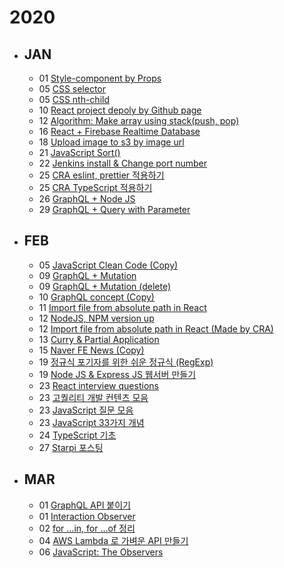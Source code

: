 # 2020

- ## JAN
  - 01 [Style-component by Props](https://eomtttttt-develop.tistory.com/211)
  - 05 [CSS selector](https://eomtttttt-develop.tistory.com/212)
  - 05 [CSS nth-child](https://eomtttttt-develop.tistory.com/213)
  - 10 [React project depoly by Github page](https://eomtttttt-develop.tistory.com/217)
  - 12 [Algorithm: Make array using stack(push, pop)](https://eomtttttt-develop.tistory.com/218)
  - 16 [React + Firebase Realtime Database](https://eomtttttt-develop.tistory.com/219)
  - 18 [Upload image to s3 by image url](https://eomtttttt-develop.tistory.com/220)
  - 21 [JavaScript Sort()](https://eomtttttt-develop.tistory.com/221)
  - 22 [Jenkins install & Change port number](https://eomtttttt-develop.tistory.com/222)
  - 25 [CRA eslint, prettier 적용하기](https://eomtttttt-develop.tistory.com/223)
  - 25 [CRA TypeScript 적용하기](https://eomtttttt-develop.tistory.com/224)
  - 26 [GraphQL + Node JS](https://eomtttttt-develop.tistory.com/225)
  - 29 [GraphQL + Query with Parameter](https://eomtttttt-develop.tistory.com/226)

- ## FEB
  - 05 [JavaScript Clean Code (Copy)](https://eomtttttt-develop.tistory.com/227)
  - 09 [GraphQL + Mutation](https://eomtttttt-develop.tistory.com/228)
  - 09 [GraphQL + Mutation (delete)](https://eomtttttt-develop.tistory.com/229)
  - 10 [GraphQL concept (Copy)](https://eomtttttt-develop.tistory.com/230)
  - 11 [Import file from absolute path in React](https://eomtttttt-develop.tistory.com/231)
  - 12 [NodeJS, NPM version up](https://eomtttttt-develop.tistory.com/232)
  - 12 [Import file from absolute path in React (Made by CRA)](https://eomtttttt-develop.tistory.com/233)
  - 13 [Curry & Partial Application](https://eomtttttt-develop.tistory.com/234)
  - 15 [Naver FE News (Copy)](https://eomtttttt-develop.tistory.com/235)
  - 19 [정규식 포기자를 위한 쉬운 정규식 (RegExp)](https://eomtttttt-develop.tistory.com/236)
  - 19 [Node JS & Express JS 웹서버 만들기](https://eomtttttt-develop.tistory.com/237)
  - 23 [React interview questions](https://github.com/appear/reactjs-interview-questions-ko/blob/master/README.md)
  - 23 [고퀄리티 개발 컨텐츠 모음](https://github.com/Integerous/goQuality-dev-contents)
  - 23 [JavaScript 질문 모음](https://github.com/lydiahallie/javascript-questions/blob/master/ko-KR/README-ko_KR.md)
  - 23 [JavaScript 33가지 개념](https://github.com/yjs03057/33-js-concepts)
  - 24 [TypeScript 기초](https://velog.io/@velopert/typescript-basics)
  - 27 [Starpi 포스팅](https://eomtttttt-develop.tistory.com/238)

- ## MAR
  - 01 [GraphQL API 붙이기](https://eomtttttt-develop.tistory.com/239)
  - 01 [Interaction Observer](https://velog.io/@eomttt/%EB%AC%B4%ED%95%9C-%EC%8A%A4%ED%81%AC%EB%A1%A4%EB%A7%81-Interaction-Observer-%ED%8D%BC%EC%98%B4)
  - 02 [for ...in, for ...of 정리](https://velog.io/@eomttt/for-...in-for-...of-%EC%B0%A8%EC%9D%B4)
  - 04 [AWS Lambda 로 가벼운 API 만들기](https://eomtttttt-develop.tistory.com/244)
  - 06 [JavaScript: The Observers](https://velog.io/@eomttt/JavaScript-Observers)